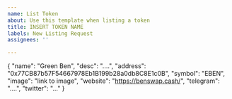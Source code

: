 ```yaml
---
name: List Token
about: Use this template when listing a token
title: INSERT TOKEN NAME
labels: New Listing Request
assignees: ''

---
```


{
  "name": "Green Ben",
  "desc": "....",
  "address": "0x77CB87b57F54667978Eb1B199b28a0db8C8E1c0B",
  "symbol": "EBEN",
  "image": "link to image",
  "website": "https://benswap.cash/",
  "telegram": "....",
  "twitter": "..."
}
